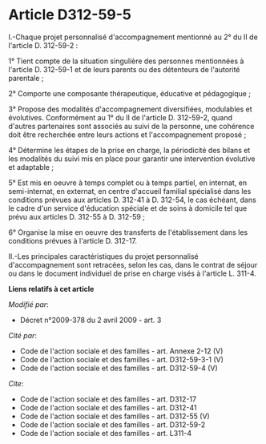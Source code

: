 # Article D312-59-5

I.-Chaque projet personnalisé d'accompagnement mentionné au 2° du II de l'article D. 312-59-2 : 

1° Tient compte de la situation singulière des personnes mentionnées à l'article D. 312-59-1 et de leurs parents ou des
détenteurs de l'autorité parentale ; 

2° Comporte une composante thérapeutique, éducative et pédagogique ; 

3° Propose des modalités d'accompagnement diversifiées, modulables et évolutives. Conformément au 1° du II de l'article D.
312-59-2, quand d'autres partenaires sont associés au suivi de la personne, une cohérence doit être recherchée entre leurs
actions et l'accompagnement proposé ; 

4° Détermine les étapes de la prise en charge, la périodicité des bilans et les modalités du suivi mis en place pour garantir
une intervention évolutive et adaptable ; 

5° Est mis en oeuvre à temps complet ou à temps partiel, en internat, en semi-internat, en externat, en centre d'accueil
familial spécialisé dans les conditions prévues aux articles D. 312-41 à D. 312-54, le cas échéant, dans le cadre d'un
service d'éducation spéciale et de soins à domicile tel que prévu aux articles D. 312-55 à D. 312-59 ; 

6° Organise la mise en oeuvre des transferts de l'établissement dans les conditions prévues à l'article D. 312-17. 

II.-Les principales caractéristiques du projet personnalisé d'accompagnement sont retracées, selon les cas, dans le contrat
de séjour ou dans le document individuel de prise en charge visés à l'article L. 311-4.

**Liens relatifs à cet article**

_Modifié par_:

  - Décret n°2009-378 du 2 avril 2009 - art. 3

_Cité par_:

  - Code de l'action sociale et des familles - art. Annexe 2-12 (V)
  - Code de l'action sociale et des familles - art. D312-59-3-1 (V)
  - Code de l'action sociale et des familles - art. D312-59-4 (V)

_Cite_:

  - Code de l'action sociale et des familles - art. D312-17
  - Code de l'action sociale et des familles - art. D312-41
  - Code de l'action sociale et des familles - art. D312-55 (V)
  - Code de l'action sociale et des familles - art. D312-59-2
  - Code de l'action sociale et des familles - art. L311-4

